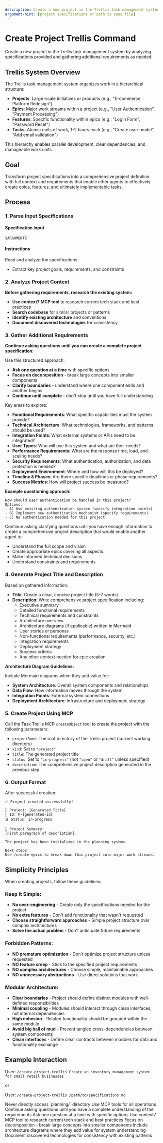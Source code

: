 ```yaml
---
description: Create a new project in the Trellis task management system by analyzing specifications and gathering requirements
argument-hint: [project specifications or path to spec file]
---
```


# Create Project Trellis Command

Create a new project in the Trellis task management system by analyzing specifications provided and gathering additional requirements as needed.

## Trellis System Overview

The Trellis task management system organizes work in a hierarchical structure:

- **Projects**: Large-scale initiatives or products (e.g., "E-commerce Platform Redesign")
- **Epics**: Major work streams within a project (e.g., "User Authentication", "Payment Processing")
- **Features**: Specific functionality within epics (e.g., "Login Form", "Password Reset")
- **Tasks**: Atomic units of work, 1-2 hours each (e.g., "Create user model", "Add email validation")

This hierarchy enables parallel development, clear dependencies, and manageable work units.

## Goal

Transform project specifications into a comprehensive project definition with full context and requirements that enable other agents to effectively create epics, features, and ultimately implementable tasks.

## Process

### 1. Parse Input Specifications

#### Specification Input

`$ARGUMENTS`

#### Instructions

Read and analyze the specifications:
- Extract key project goals, requirements, and constraints

### 2. Analyze Project Context

**Before gathering requirements, research the existing system:**

- **Use context7 MCP tool** to research current tech stack and best practices
- **Search codebase** for similar projects or patterns
- **Identify existing architecture** and conventions
- **Document discovered technologies** for consistency

### 3. Gather Additional Requirements

**Continue asking questions until you can create a complete project specification:**

Use this structured approach:
- **Ask one question at a time** with specific options
- **Focus on decomposition** - break large concepts into smaller components
- **Clarify boundaries** - understand where one component ends and another begins
- **Continue until complete** - don't stop until you have full understanding

Key areas to explore:
- **Functional Requirements**: What specific capabilities must the system provide?
- **Technical Architecture**: What technologies, frameworks, and patterns should be used?
- **Integration Points**: What external systems or APIs need to be integrated?
- **User Types**: Who will use this system and what are their needs?
- **Performance Requirements**: What are the response time, load, and scaling needs?
- **Security Requirements**: What authentication, authorization, and data protection is needed?
- **Deployment Environment**: Where and how will this be deployed?
- **Timeline & Phases**: Are there specific deadlines or phase requirements?
- **Success Metrics**: How will project success be measured?

**Example questioning approach:**
```
How should user authentication be handled in this project?
Options:
- A) Use existing authentication system (specify integration points)
- B) Implement new authentication mechanism (specify requirements)
- C) No authentication needed for this project
```

Continue asking clarifying questions until you have enough information to create a comprehensive project description that would enable another agent to:
- Understand the full scope and vision
- Create appropriate epics covering all aspects
- Make informed technical decisions
- Understand constraints and requirements

### 4. Generate Project Title and Description

Based on gathered information:
- **Title**: Create a clear, concise project title (5-7 words)
- **Description**: Write comprehensive project specification including:
  - Executive summary
  - Detailed functional requirements
  - Technical requirements and constraints
  - Architecture overview
  - Architecture diagrams (if applicable) written in Mermaid
  - User stories or personas
  - Non-functional requirements (performance, security, etc.)
  - Integration requirements
  - Deployment strategy
  - Success criteria
  - Any other context needed for epic creation

**Architecture Diagram Guidelines:**

Include Mermaid diagrams when they add value for:
- **System Architecture**: Overall system components and relationships
- **Data Flow**: How information moves through the system
- **Integration Points**: External system connections
- **Deployment Architecture**: Infrastructure and deployment strategy

### 5. Create Project Using MCP

Call the Task Trellis MCP `createObject` tool to create the project with the following parameters:

- `projectRoot`: The root directory of the Trellis project (current working directory)
- `kind`: Set to `"project"`
- `title`: The generated project title
- `status`: Set to `"in-progress"` (not `"open"` or `"draft"` unless specified)
- `description`: The comprehensive project description generated in the previous step

### 6. Output Format

After successful creation:

```
✅ Project created successfully!

📁 Project: [Generated Title]
📍 ID: P-[generated-id]
📊 Status: in-progress

📝 Project Summary:
[First paragraph of description]

The project has been initialized in the planning system.

Next steps:
Use /create-epics to break down this project into major work streams.
```

## Simplicity Principles

When creating projects, follow these guidelines:

### Keep It Simple:
- **No over-engineering** - Create only the specifications needed for the project
- **No extra features** - Don't add functionality that wasn't requested
- **Choose straightforward approaches** - Simple project structure over complex architectures
- **Solve the actual problem** - Don't anticipate future requirements

### Forbidden Patterns:
- **NO premature optimization** - Don't optimize project structure unless requested
- **NO feature creep** - Stick to the specified project requirements
- **NO complex architectures** - Choose simple, maintainable approaches
- **NO unnecessary abstractions** - Use direct solutions that work

### Modular Architecture:
- **Clear boundaries** - Project should define distinct modules with well-defined responsibilities
- **Minimal coupling** - Modules should interact through clean interfaces, not internal dependencies
- **High cohesion** - Related functionality should be grouped within the same module
- **Avoid big ball of mud** - Prevent tangled cross-dependencies between system components
- **Clean interfaces** - Define clear contracts between modules for data and functionality exchange

## Example Interaction

User: `/create-project-trellis Create an inventory management system for small retail businesses`

or

User: `/create-project-trellis /path/to/specifications.md`

<rules>
  <critical>Never directly access `planning/` directory</critical>
  <critical>Use MCP tools for all operations</critical>
  <critical>Continue asking questions until you have a complete understanding of the requirements</critical>
  <critical>Ask one question at a time with specific options</critical>
  <important>Use context7 MCP tool to research current tech stack and best practices</important>
  <important>Focus on decomposition - break large concepts into smaller components</important>
  <important>Include architecture diagrams where they add value for system understanding</important>
  <important>Document discovered technologies for consistency with existing patterns</important>
</rules>